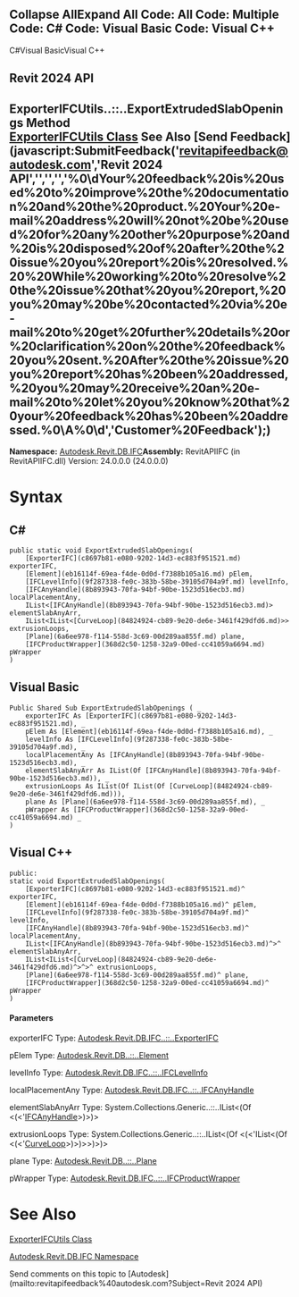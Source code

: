﻿

Collapse AllExpand All Code: All Code: Multiple Code: C# Code: Visual Basic Code: Visual C++   
---  
  
C#Visual BasicVisual C++

Revit 2024 API  
---  
ExporterIFCUtils..::..ExportExtrudedSlabOpenings Method   
[ExporterIFCUtils Class](e0e78d67-739c-0cd6-9e3d-359e42758c93.md) See Also [Send Feedback](javascript:SubmitFeedback\('revitapifeedback@autodesk.com','Revit 2024 API','','','','%0\\dYour%20feedback%20is%20used%20to%20improve%20the%20documentation%20and%20the%20product.%20Your%20e-mail%20address%20will%20not%20be%20used%20for%20any%20other%20purpose%20and%20is%20disposed%20of%20after%20the%20issue%20you%20report%20is%20resolved.%20%20While%20working%20to%20resolve%20the%20issue%20that%20you%20report,%20you%20may%20be%20contacted%20via%20e-mail%20to%20get%20further%20details%20or%20clarification%20on%20the%20feedback%20you%20sent.%20After%20the%20issue%20you%20report%20has%20been%20addressed,%20you%20may%20receive%20an%20e-mail%20to%20let%20you%20know%20that%20your%20feedback%20has%20been%20addressed.%0\\A%0\\d','Customer%20Feedback'\);)  
---  
  
**Namespace:** [Autodesk.Revit.DB.IFC](b823fafb-1ba1-896b-4097-142c2817ce74.md)**Assembly:** RevitAPIIFC (in RevitAPIIFC.dll) Version: 24.0.0.0 (24.0.0.0)

# Syntax

C#  
---  
      
    
    public static void ExportExtrudedSlabOpenings(
    	[ExporterIFC](c8697b81-e080-9202-14d3-ec883f951521.md) exporterIFC,
    	[Element](eb16114f-69ea-f4de-0d0d-f7388b105a16.md) pElem,
    	[IFCLevelInfo](9f287338-fe0c-383b-58be-39105d704a9f.md) levelInfo,
    	[IFCAnyHandle](8b893943-70fa-94bf-90be-1523d516ecb3.md) localPlacementAny,
    	IList<[IFCAnyHandle](8b893943-70fa-94bf-90be-1523d516ecb3.md)> elementSlabAnyArr,
    	IList<IList<[CurveLoop](84824924-cb89-9e20-de6e-3461f429dfd6.md)>> extrusionLoops,
    	[Plane](6a6ee978-f114-558d-3c69-00d289aa855f.md) plane,
    	[IFCProductWrapper](368d2c50-1258-32a9-00ed-cc41059a6694.md) pWrapper
    )  
  
Visual Basic  
---  
      
    
    Public Shared Sub ExportExtrudedSlabOpenings ( _
    	exporterIFC As [ExporterIFC](c8697b81-e080-9202-14d3-ec883f951521.md), _
    	pElem As [Element](eb16114f-69ea-f4de-0d0d-f7388b105a16.md), _
    	levelInfo As [IFCLevelInfo](9f287338-fe0c-383b-58be-39105d704a9f.md), _
    	localPlacementAny As [IFCAnyHandle](8b893943-70fa-94bf-90be-1523d516ecb3.md), _
    	elementSlabAnyArr As IList(Of [IFCAnyHandle](8b893943-70fa-94bf-90be-1523d516ecb3.md)), _
    	extrusionLoops As IList(Of IList(Of [CurveLoop](84824924-cb89-9e20-de6e-3461f429dfd6.md))), _
    	plane As [Plane](6a6ee978-f114-558d-3c69-00d289aa855f.md), _
    	pWrapper As [IFCProductWrapper](368d2c50-1258-32a9-00ed-cc41059a6694.md) _
    )  
  
Visual C++  
---  
      
    
    public:
    static void ExportExtrudedSlabOpenings(
    	[ExporterIFC](c8697b81-e080-9202-14d3-ec883f951521.md)^ exporterIFC, 
    	[Element](eb16114f-69ea-f4de-0d0d-f7388b105a16.md)^ pElem, 
    	[IFCLevelInfo](9f287338-fe0c-383b-58be-39105d704a9f.md)^ levelInfo, 
    	[IFCAnyHandle](8b893943-70fa-94bf-90be-1523d516ecb3.md)^ localPlacementAny, 
    	IList<[IFCAnyHandle](8b893943-70fa-94bf-90be-1523d516ecb3.md)^>^ elementSlabAnyArr, 
    	IList<IList<[CurveLoop](84824924-cb89-9e20-de6e-3461f429dfd6.md)^>^>^ extrusionLoops, 
    	[Plane](6a6ee978-f114-558d-3c69-00d289aa855f.md)^ plane, 
    	[IFCProductWrapper](368d2c50-1258-32a9-00ed-cc41059a6694.md)^ pWrapper
    )  
  
#### Parameters

exporterIFC
    Type: [Autodesk.Revit.DB.IFC..::..ExporterIFC](c8697b81-e080-9202-14d3-ec883f951521.md)

pElem
    Type: [Autodesk.Revit.DB..::..Element](eb16114f-69ea-f4de-0d0d-f7388b105a16.md)

levelInfo
    Type: [Autodesk.Revit.DB.IFC..::..IFCLevelInfo](9f287338-fe0c-383b-58be-39105d704a9f.md)

localPlacementAny
    Type: [Autodesk.Revit.DB.IFC..::..IFCAnyHandle](8b893943-70fa-94bf-90be-1523d516ecb3.md)

elementSlabAnyArr
    Type: System.Collections.Generic..::..IList<(Of <(<'[IFCAnyHandle](8b893943-70fa-94bf-90be-1523d516ecb3.md)>)>)>

extrusionLoops
    Type: System.Collections.Generic..::..IList<(Of <(<'IList<(Of <(<'[CurveLoop](84824924-cb89-9e20-de6e-3461f429dfd6.md)>)>)>>)>)>

plane
    Type: [Autodesk.Revit.DB..::..Plane](6a6ee978-f114-558d-3c69-00d289aa855f.md)

pWrapper
    Type: [Autodesk.Revit.DB.IFC..::..IFCProductWrapper](368d2c50-1258-32a9-00ed-cc41059a6694.md)

# See Also

[ExporterIFCUtils Class](e0e78d67-739c-0cd6-9e3d-359e42758c93.md)

[Autodesk.Revit.DB.IFC Namespace](b823fafb-1ba1-896b-4097-142c2817ce74.md)

Send comments on this topic to [Autodesk](mailto:revitapifeedback%40autodesk.com?Subject=Revit 2024 API)